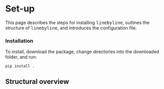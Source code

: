 # Set-up

This page describes the steps for installing <tt>linebyline</tt>, outlines the structure of <tt>linebyline</tt>, and introduces the configuration file.

### Installation

To install, download the package, change directories into the downloaded folder, and run:

	pip install .

## Structural overview

